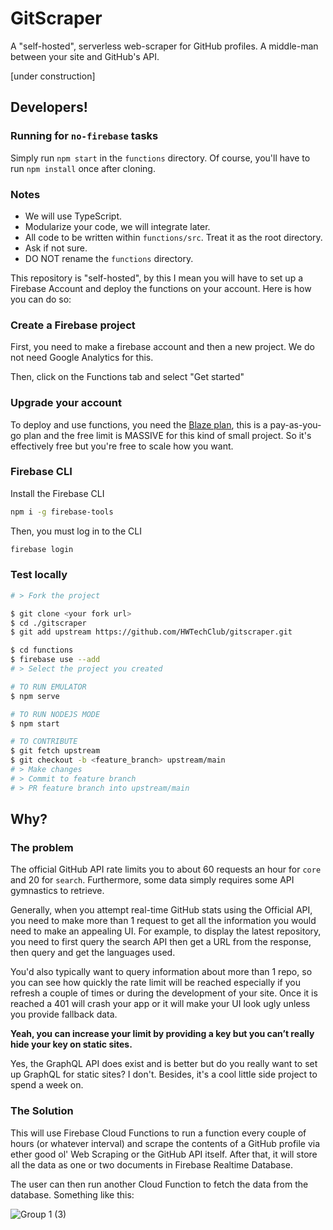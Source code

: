 # GitScraper

A "self-hosted", serverless web-scraper for GitHub profiles. A middle-man between your site and GitHub's API.

[under construction]


## Developers!

### Running for `no-firebase` tasks

Simply run `npm start` in the `functions` directory. Of course, you'll have to run `npm install` once after cloning.

### Notes

- We will use TypeScript.
- Modularize your code, we will integrate later.
- All code to be written within `functions/src`. Treat it as the root directory.
- Ask if not sure.
- DO NOT rename the `functions` directory.


This repository is "self-hosted", by this I mean you will have to set up a Firebase Account and deploy the functions on your account. Here is how you can do so:

### Create a Firebase project

First, you need to make a firebase account and then a new project. We do not need Google Analytics for this.

Then, click on the Functions tab and select "Get started"

### Upgrade your account

To deploy and use functions, you need the [Blaze plan](https://firebase.google.com/pricing), this is a pay-as-you-go plan and the free limit is MASSIVE for this kind of small project. So it's effectively free but you're free to scale how you want.

### Firebase CLI

Install the Firebase CLI

```bash
npm i -g firebase-tools
```

Then, you must log in to the CLI

```bash
firebase login
```

### Test locally

```sh
# > Fork the project

$ git clone <your fork url>
$ cd ./gitscraper
$ git add upstream https://github.com/HWTechClub/gitscraper.git

$ cd functions
$ firebase use --add
# > Select the project you created

# TO RUN EMULATOR
$ npm serve 

# TO RUN NODEJS MODE
$ npm start 

# TO CONTRIBUTE
$ git fetch upstream
$ git checkout -b <feature_branch> upstream/main
# > Make changes
# > Commit to feature branch
# > PR feature branch into upstream/main
```

## Why?

### The problem
The official GitHub API rate limits you to about 60 requests an hour for `core` and 20 for `search`. Furthermore, some data simply requires some API gymnastics to retrieve. 

Generally, when you attempt real-time GitHub stats using the Official API, you need to make more than 1 request to get all the information you would need to make an appealing UI. For example, to display the latest repository, you need to first query the search API then get a URL from the response, then query and get the languages used.

You'd also typically want to query information about more than 1 repo, so you can see how quickly the rate limit will be reached especially if you refresh a couple of times or during the development of your site. Once it is reached a 401 will crash your app or it will make your UI look ugly unless you provide fallback data.

**Yeah, you can increase your limit by providing a key but you can’t really hide your key on static sites.**

Yes, the GraphQL API does exist and is better but do you really want to set up GraphQL for static sites? I don't. Besides, it's a cool little side project to spend a week on.

### The Solution
This will use Firebase Cloud Functions to run a function every couple of hours (or whatever interval) and scrape the contents of a GitHub profile via ether good ol' Web Scraping or the GitHub API itself. After that, it will store all the data as one or two documents in Firebase Realtime Database.

The user can then run another Cloud Function to fetch the data from the database. Something like this:

![Group 1 (3)](https://user-images.githubusercontent.com/55190601/122678050-aaaa7f00-d202-11eb-8063-a08a946c890a.png)
